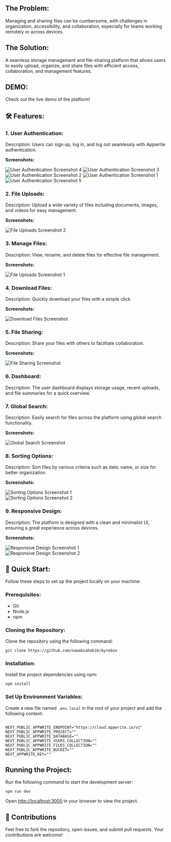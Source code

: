<h2>The Problem:</h2>
<p>Managing and sharing files can be cumbersome, with challenges in organization, accessibility, and collaboration, especially for teams working remotely or across devices.</p>

<h2>The Solution:</h2>
<p>A seamless storage management and file-sharing platform that allows users to easily upload, organize, and share files with efficient access, collaboration, and management features.</p>

<h2>DEMO:</h2>
<p>Check out the live demo of the platform!</p>

<h2>🛠️ <strong>Features:</strong></h2>

<div>
    <h3>1. User Authentication:</h3>
    <p>Description: Users can sign up, log in, and log out seamlessly with Appwrite authentication.</p>
    <p><strong>Screenshots:</strong></p>
     <img src="https://github.com/user-attachments/assets/48ab7d13-37ee-4624-995c-90064376358e" alt="User Authentication Screenshot 4">
       <img src="https://github.com/user-attachments/assets/be034259-4b7e-4b6f-9ea2-38a32b0f2821" alt="User Authentication Screenshot 3">
    <img src="https://github.com/user-attachments/assets/2961219a-2711-4e91-83b0-9dfcae8a34fc" alt="User Authentication Screenshot 2">
    <img src="https://github.com/user-attachments/assets/4d67c809-a65b-4174-8eb6-8e9e0c2e2723" alt="User Authentication Screenshot 1">
    <img src="https://github.com/user-attachments/assets/73da32a8-079d-4334-ab51-c06c070d0515" alt="User Authentication Screenshot 5">
</div>

<div>
    <h3>2. File Uploads:</h3>
    <p>Description: Upload a wide variety of files including documents, images, and videos for easy management.</p>
    <p><strong>Screenshots:</strong></p>
    <div>
        <img src="https://github.com/user-attachments/assets/0b3cacc0-02d2-44d4-9216-5cf48153ce8c" alt="File Uploads Screenshot 2">
    </div>
</div>

<div>
    <h3>3. Manage Files:</h3>
    <p>Description: View, rename, and delete files for effective file management.</p>
    <p><strong>Screenshots:</strong></p>
    <div>
        <img src="https://github.com/user-attachments/assets/8e7fbdda-8f8d-4134-8014-1feadf33a374" alt="File Uploads Screenshot 1">
    </div>
</div>

<div>
    <h3>4. Download Files:</h3>
    <p>Description: Quickly download your files with a simple click.</p>
    <p><strong>Screenshots:</strong></p>
    <div>
        <img src="https://github.com/user-attachments/assets/119c3f7e-fd77-4264-b347-f8021e31a879" alt="Download Files Screenshot">
    </div>
</div>

<div>
    <h3>5. File Sharing:</h3>
    <p>Description: Share your files with others to facilitate collaboration.</p>
    <p><strong>Screenshots:</strong></p>
    <div>
        <img src="https://github.com/user-attachments/assets/e1861931-6164-4005-8a95-7dd552c7c2da" alt="File Sharing Screenshot">
    </div>
</div>

<div>
    <h3>6. Dashboard:</h3>
    <p>Description: The user dashboard displays storage usage, recent uploads, and file summaries for a quick overview.</p>
</div>

<div>
    <h3>7. Global Search:</h3>
    <p>Description: Easily search for files across the platform using global search functionality.</p>
    <p><strong>Screenshots:</strong></p>
    <div>
        <img src="https://github.com/user-attachments/assets/de366db0-af44-421a-a789-11ad23b1085f" alt="Global Search Screenshot">
    </div>
</div>

<div>
    <h3>8. Sorting Options:</h3>
    <p>Description: Sort files by various criteria such as date, name, or size for better organization.</p>
    <p><strong>Screenshots:</strong></p>
    <div>
        <img src="https://github.com/user-attachments/assets/e7724be3-d4f5-4b2b-9cb3-6b12a7b688d9" alt="Sorting Options Screenshot 1">
    </div>
    <div>
        <img src="https://github.com/user-attachments/assets/618e6fe4-2b51-4b6f-945d-6ce900f683f8" alt="Sorting Options Screenshot 2">
    </div>
</div>

<div>
    <h3>9. Responsive Design:</h3>
    <p>Description: The platform is designed with a clean and minimalist UI, ensuring a great experience across devices.</p>
    <p><strong>Screenshots:</strong></p>
    <div>
        <img src="https://github.com/user-attachments/assets/8e39993f-8bc1-421c-86b2-965508033798" alt="Responsive Design Screenshot 1">
    </div>
    <div>
        <img src="https://github.com/user-attachments/assets/71093aef-7e45-4797-8008-9e91dd3387c5" alt="Responsive Design Screenshot 2">
    </div>
</div>


<h2>🤸 Quick Start:</h2>
<p>Follow these steps to set up the project locally on your machine:</p>

<h3>Prerequisites:</h3>
<ul>
    <li>Git</li>
    <li>Node.js</li>
    <li>npm</li>
</ul>

<h3>Cloning the Repository:</h3>
<p>Clone the repository using the following command:</p>
<pre><code>git clone https://github.com/nawabsahab16/bytebox</code></pre>

<h3>Installation:</h3>
<p>Install the project dependencies using npm:</p>
<pre><code>npm install</code></pre>

<h3>Set Up Environment Variables:</h3>
<p>Create a new file named <code>.env.local</code> in the root of your project and add the following content:</p>
<pre><code>
NEXT_PUBLIC_APPWRITE_ENDPOINT="https://cloud.appwrite.io/v1"
NEXT_PUBLIC_APPWRITE_PROJECT=""
NEXT_PUBLIC_APPWRITE_DATABASE=""
NEXT_PUBLIC_APPWRITE_USERS_COLLECTION=""
NEXT_PUBLIC_APPWRITE_FILES_COLLECTION=""
NEXT_PUBLIC_APPWRITE_BUCKET=""
NEXT_APPWRITE_KEY=""
</code></pre>

<h2>Running the Project:</h2>
<p>Run the following command to start the development server:</p>
<pre><code>npm run dev</code></pre>
<p>Open <a href="http://localhost:3000" target="_blank">http://localhost:3000</a> in your browser to view the project.</p>

<h2>🔧 Contributions</h2>
<p>Feel free to fork the repository, open issues, and submit pull requests. Your contributions are welcome!</p>




